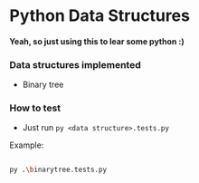 # Python Data Structures

#### Yeah, so just using this to lear some python :)

### Data structures implemented

- Binary tree

### How to test

- Just run ```py <data structure>.tests.py ```

Example:
```sh

py .\binarytree.tests.py

```